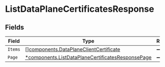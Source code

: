 # ListDataPlaneCertificatesResponse


## Fields

| Field                                                                                                                 | Type                                                                                                                  | Required                                                                                                              | Description                                                                                                           |
| --------------------------------------------------------------------------------------------------------------------- | --------------------------------------------------------------------------------------------------------------------- | --------------------------------------------------------------------------------------------------------------------- | --------------------------------------------------------------------------------------------------------------------- |
| `Items`                                                                                                               | [][components.DataPlaneClientCertificate](../../models/components/dataplaneclientcertificate.md)                      | :heavy_minus_sign:                                                                                                    | N/A                                                                                                                   |
| `Page`                                                                                                                | [*components.ListDataPlaneCertificatesResponsePage](../../models/components/listdataplanecertificatesresponsepage.md) | :heavy_minus_sign:                                                                                                    | N/A                                                                                                                   |
